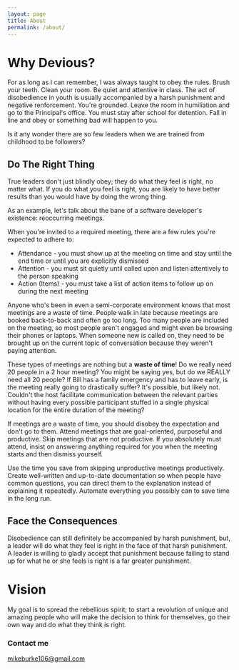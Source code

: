 ```yaml
---
layout: page
title: About
permalink: /about/
---
```


# Why Devious?

For as long as I can remember, I was always taught to obey the rules.  Brush your teeth.  Clean your room.  Be quiet and attentive in class.  The act of disobedience in youth is usually accompanied by a harsh punishment and negative renforcement.  You're grounded.  Leave the room in humiliation and go to the Principal's office.  You must stay after school for detention.  Fall in line and obey or something bad will happen to you.

Is it any wonder there are so few leaders when we are trained from childhood to be followers?

## Do The Right Thing

True leaders don't just blindly obey; they do what they feel is right, no matter what.  If you do what you feel is right, you are likely to have better results than you would have by doing the wrong thing.

As an example, let's talk about the bane of a software developer's existence: reoccurring meetings.

When you're invited to a required meeting, there are a few rules you're expected to adhere to:

  - Attendance - you must show up at the meeting on time and stay until the end time or until you are explicitly dismissed
  - Attention - you must sit quietly until called upon and listen attentively to the person speaking
  - Action (Items) - you must take a list of action items to follow up on during the next meeting

Anyone who's been in even a semi-corporate environment knows that most meetings are a waste of time.  People walk in late because meetings are booked back-to-back and often go too long.  Too many people are included on the meeting, so most people aren't engaged and might even be browsing their phones or laptops.  When someone new is called on, they need to be brought up on the current topic of conversation because they weren't paying attention.

These types of meetings are nothing but a **waste of time**!  Do we really need 20 people in a 2 hour meeting?  You might be saying yes, but do we REALLY need all 20 people?  If Bill has a family emergency and has to leave early, is the meeting really going to drastically suffer?  It's possible, but likely not.  Couldn't the host facilitate communication between the relevant parties without having every possible participant stuffed in a single physical location for the entire duration of the meeting?

If meetings are a waste of time, you should disobey the expectation and don't go to them.  Attend meetings that are goal-oriented, purposeful and productive.  Skip meetings that are not productive.  If you absolutely must attend, insist on answering anything required for you when the meeting starts and then dismiss yourself.

Use the time you save from skipping unproductive meetings productively.  Create well-written and up-to-date documentation so when people have common questions, you can direct them to the explanation instead of explaining it repeatedly.  Automate everything you possibly can to save time in the long run.  

## Face the Consequences

Disobedience can still definitely be accompanied by harsh punishment, but, a leader will do what they feel is right in the face of that harsh punishment.  A leader is willing to gladly accept that punishment because failing to stand up for what he or she feels is right is a far greater punishment.

# Vision

My goal is to spread the rebellious spirit; to start a revolution of unique and amazing people who will make the decision to think for themselves, go their own way and do what they think is right.

### Contact me

[mikeburke106@gmail.com](mailto:mikeburke106@gmail.com)

